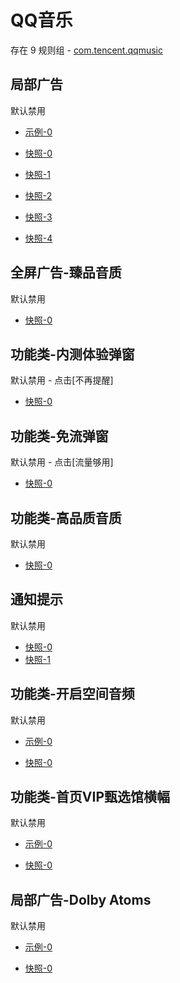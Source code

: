# QQ音乐

存在 9 规则组 - [com.tencent.qqmusic](/src/apps/com.tencent.qqmusic.ts)

## 局部广告

默认禁用

- [示例-0](https://e.gkd.li/04acb86a-b611-4bf6-a2fe-abc5e27b4156)

- [快照-0](https://i.gkd.li/import/13206534)
- [快照-1](https://i.gkd.li/import/13797001)
- [快照-2](https://i.gkd.li/import/13206982)
- [快照-3](https://i.gkd.li/import/13218134)
- [快照-4](https://i.gkd.li/i/18422785)

## 全屏广告-臻品音质

默认禁用

- [快照-0](https://i.gkd.li/import/13115121)

## 功能类-内测体验弹窗

默认禁用 - 点击[不再提醒]

- [快照-0](https://i.gkd.li/import/13178485)

## 功能类-免流弹窗

默认禁用 - 点击[流量够用]

- [快照-0](https://i.gkd.li/import/13197868)

## 功能类-高品质音质

默认禁用

- [快照-0](https://i.gkd.li/i/17678044)

## 通知提示

默认禁用

- [快照-0](https://i.gkd.li/i/17678045)
- [快照-1](https://i.gkd.li/i/17678097)

## 功能类-开启空间音频

默认禁用

- [示例-0](https://e.gkd.li/7cdd60af-2a05-4f4b-bb44-16bd16854678)

- [快照-0](https://i.gkd.li/i/18422781)

## 功能类-首页VIP甄选馆横幅

默认禁用

- [示例-0](https://e.gkd.li/629663b3-3ab3-48d6-8769-16d864dd7889)

- [快照-0](https://i.gkd.li/i/18422791)

## 局部广告-Dolby Atoms

默认禁用

- [示例-0](https://e.gkd.li/28be9fa3-d6bb-4622-8146-e64ddcc31ecc)

- [快照-0](https://i.gkd.li/i/20530574)
